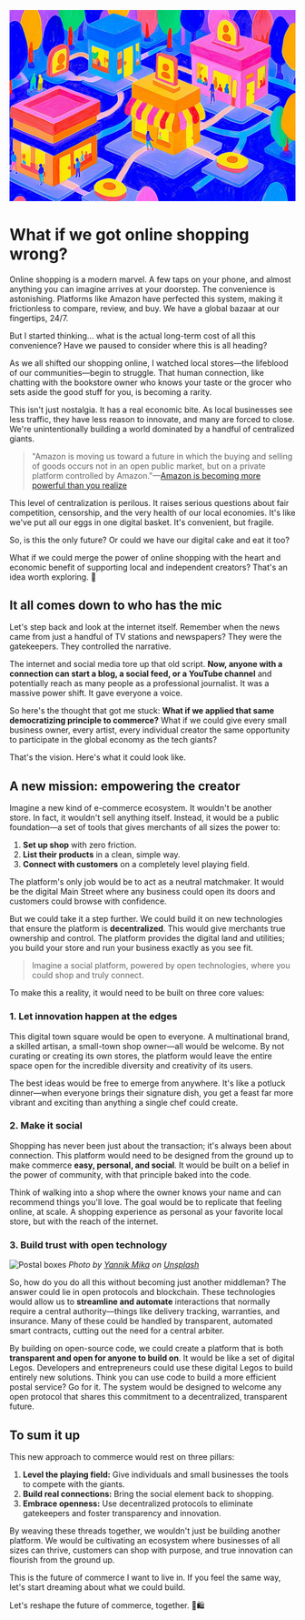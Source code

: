 ![](assets/thumbnail.jpg)

# What if we got online shopping wrong?

Online shopping is a modern marvel. A few taps on your phone, and almost anything you can imagine arrives at your doorstep. The convenience is astonishing. Platforms like Amazon have perfected this system, making it frictionless to compare, review, and buy. We have a global bazaar at our fingertips, 24/7.

But I started thinking… what is the actual long-term cost of all this convenience? Have we paused to consider where this is all heading?

As we all shifted our shopping online, I watched local stores—the lifeblood of our communities—begin to struggle. That human connection, like chatting with the bookstore owner who knows your taste or the grocer who sets aside the good stuff for you, is becoming a rarity.

This isn't just nostalgia. It has a real economic bite. As local businesses see less traffic, they have less reason to innovate, and many are forced to close. We're unintentionally building a world dominated by a handful of centralized giants.

> "Amazon is moving us toward a future in which the buying and selling of goods occurs not in an open public market, but on a private platform controlled by Amazon."—[Amazon is becoming more powerful than you realize](https://medium.com/s/2069/amazon-is-becoming-more-powerful-than-you-realize-2093d6860886)

This level of centralization is perilous. It raises serious questions about fair competition, censorship, and the very health of our local economies. It's like we've put all our eggs in one digital basket. It's convenient, but fragile.

So, is this the only future? Or could we have our digital cake and eat it too?

What if we could merge the power of online shopping with the heart and economic benefit of supporting local and independent creators? That's an idea worth exploring. 🌱

## It all comes down to who has the mic

Let's step back and look at the internet itself. Remember when the news came from just a handful of TV stations and newspapers? They were the gatekeepers. They controlled the narrative.

The internet and social media tore up that old script. **Now, anyone with a connection can start a blog, a social feed, or a YouTube channel** and potentially reach as many people as a professional journalist. It was a massive power shift. It gave everyone a voice.

So here's the thought that got me stuck: **What if we applied that same democratizing principle to commerce?** What if we could give every small business owner, every artist, every individual creator the same opportunity to participate in the global economy as the tech giants?

That's the vision. Here's what it could look like.

## A new mission: empowering the creator

Imagine a new kind of e-commerce ecosystem. It wouldn't be another store. In fact, it wouldn't sell anything itself. Instead, it would be a public foundation—a set of tools that gives merchants of all sizes the power to:

1. **Set up shop** with zero friction.
2. **List their products** in a clean, simple way.
3. **Connect with customers** on a completely level playing field.

The platform's only job would be to act as a neutral matchmaker. It would be the digital Main Street where any business could open its doors and customers could browse with confidence.

But we could take it a step further. We could build it on new technologies that ensure the platform is **decentralized**. This would give merchants true ownership and control. The platform provides the digital land and utilities; you build your store and run your business exactly as you see fit.

> Imagine a social platform, powered by open technologies, where you could shop and truly connect.

To make this a reality, it would need to be built on three core values:

### 1. Let innovation happen at the edges

This digital town square would be open to everyone. A multinational brand, a skilled artisan, a small-town shop owner—all would be welcome. By not curating or creating its own stores, the platform would leave the entire space open for the incredible diversity and creativity of its users.

The best ideas would be free to emerge from anywhere. It's like a potluck dinner—when everyone brings their signature dish, you get a feast far more vibrant and exciting than anything a single chef could create.

### 2. Make it social

Shopping has never been just about the transaction; it's always been about connection. This platform would need to be designed from the ground up to make commerce **easy, personal, and social**. It would be built on a belief in the power of community, with that principle baked into the code.

Think of walking into a shop where the owner knows your name and can recommend things you'll love. The goal would be to replicate that feeling online, at scale. A shopping experience as personal as your favorite local store, but with the reach of the internet.

### 3. Build trust with open technology

![Postal boxes](https://miro.medium.com/v2/resize:fit:1400/format:webp/1*ntEGSgaBWfjYyxjecvWzcQ.jpeg)
_Photo by [Yannik Mika](https://unsplash.com/@yannikm?utm_source=unsplash&utm_medium=referral&utm_content=creditCopyText) on [Unsplash](https://unsplash.com/s/photos/postal?utm_source=unsplash&utm_medium=referral&utm_content=creditCopyText)_

So, how do you do all this without becoming just another middleman? The answer could lie in open protocols and blockchain. These technologies would allow us to **streamline and automate** interactions that normally require a central authority—things like delivery tracking, warranties, and insurance. Many of these could be handled by transparent, automated smart contracts, cutting out the need for a central arbiter.

By building on open-source code, we could create a platform that is both **transparent and open for anyone to build on**. It would be like a set of digital Legos. Developers and entrepreneurs could use these digital Legos to build entirely new solutions. Think you can use code to build a more efficient postal service? Go for it. The system would be designed to welcome any open protocol that shares this commitment to a decentralized, transparent future.

## To sum it up

This new approach to commerce would rest on three pillars:

1. **Level the playing field:** Give individuals and small businesses the tools to compete with the giants.
2. **Build real connections:** Bring the social element back to shopping.
3. **Embrace openness:** Use decentralized protocols to eliminate gatekeepers and foster transparency and innovation.

By weaving these threads together, we wouldn't just be building another platform. We would be cultivating an ecosystem where businesses of all sizes can thrive, customers can shop with purpose, and true innovation can flourish from the ground up.

This is the future of commerce I want to live in. If you feel the same way, let's start dreaming about what we could build.

Let's reshape the future of commerce, together. 🚀🛍️
